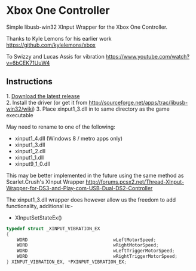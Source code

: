 Xbox One Controller
===================

Simple libusb-win32 XInput Wrapper for the Xbox One Controller.

Thanks to Kyle Lemons for his earlier work https://github.com/kylelemons/xbox

To Swizzy and Lucas Assis for vibration https://www.youtube.com/watch?v=6bCEK71UuW4

Instructions
------------
1\. [Download the latest release](https://github.com/badgio/XboxOneController/releases)  
2\. Install the driver (or get it from http://sourceforge.net/apps/trac/libusb-win32/wiki)
3\. Place xinput1_3.dll in to same directory as the game executable

May need to rename to one of the following:
- xinput1_4.dll (Windows 8 / metro apps only)
- xinput1_3.dll
- xinput1_2.dll
- xinput1_1.dll
- xinput9_1_0.dll

This may be better implemented in the future using the same method as Scarlet.Crush's XInput Wrapper http://forums.pcsx2.net/Thread-XInput-Wrapper-for-DS3-and-Play-com-USB-Dual-DS2-Controller

The xinput1_3.dll wrapper does however allow us the freedom to add functionality, additional is:-
- XInputSetStateEx()

```C
typedef struct _XINPUT_VIBRATION_EX
{
    WORD                                wLeftMotorSpeed;
    WORD                                wRightMotorSpeed;
    WORD                                wLeftTriggerMotorSpeed;
    WORD                                wRightTriggerMotorSpeed;
} XINPUT_VIBRATION_EX, *PXINPUT_VIBRATION_EX;
